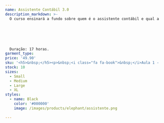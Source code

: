 ```yaml
---
name: Assistente Contábil 3.0
description_markdown: >-
  O curso ensinará a fundo sobre quem é o assistente contábil e qual a sua função no mercado.






  Duração: 17 horas.
garment_type:
price: '49.90'
sku: '<h5>&nbsp;</h5><p>&nbsp;<i class="fa fa-book">&nbsp;</i>Aula 1 - O que é contabilidade</p><p>&nbsp;<i class="fa fa-book">&nbsp;</i>Aula 2 - Facilidade com cálculos e raciocínio analítco</p><p>&nbsp;<i class="fa fa-book">&nbsp;</i>Aula 3 - Tipos de empresas</p><p>&nbsp;<i class="fa fa-book">&nbsp;</i>Aula 4 - Ser resiliente com liderança para exercer o poder de decisão</p><p>&nbsp;<i class="fa fa-book">&nbsp;</i>Aula 5 - O gestor de recursos</p><p>&nbsp;<i class="fa fa-book">&nbsp;</i>Aula 6 - A relação do tripé: Conhecer - Adequar - Atender</p><p>&nbsp;<i class="fa fa-book">&nbsp;</i>Aula 7 - Atividades de Relacionamento Pessoal</p><p>&nbsp;<i class="fa fa-book">&nbsp;</i>Aula 8 - Atividades na função</p><p>&nbsp;<i class="fa fa-book">&nbsp;</i>Aula 9 - Contas do Passivo</p><p>&nbsp;<i class="fa fa-book">&nbsp;</i>Aula 10 - Método das Partidas Dobradas</p><p>&nbsp;<i class="fa fa-book">&nbsp;</i>Aula 11 - Balancete de Verifcação</p><p>&nbsp;<i class="fa fa-book">&nbsp;</i>Aula 12 - Balanço Patrimonial</p><p>&nbsp;<i class="fa fa-book">&nbsp;</i>Aula 13 - Escrituração contábil</p><p>&nbsp;<i class="fa fa-book">&nbsp;</i>Aula 14 - Suporte às equipes de trabalho</p><p>&nbsp;<i class="fa fa-book">&nbsp;</i>Aula 15 - Necessidades da Empresa</p><p>&nbsp;<i class="fa fa-book">&nbsp;</i>Aula 16 - Educação Corporatva</p><p>&nbsp;<i class="fa fa-book">&nbsp;</i>Aula 17 - O que é a inteligência emocional?</p><p>&nbsp;<i class="fa fa-book">&nbsp;</i>Aula 18 - Envolvimento Emocional</p><p>&nbsp;<i class="fa fa-book">&nbsp;</i>Aula 19 - Assistente Metacompetente</p><p>&nbsp;<i class="fa fa-book">&nbsp;</i>Aula 20 - Termos Utlizados na Administração e no Marketing</p><p>&nbsp;<i class="fa fa-book">&nbsp;</i>Aula 21 - Análise de resultados fnanceiros</p><p>&nbsp;<i class="fa fa-book">&nbsp;</i>Aula 22 - Análise do Negócio</p><p>&nbsp;<i class="fa fa-book">&nbsp;</i>Aula 23 - Níveis e Tipos de Decisões</p><p>&nbsp;<i class="fa fa-book">&nbsp;</i>Aula 24 - Fases das Tomadas de Decisões</p><p>&nbsp;<i class="fa fa-book">&nbsp;</i>Aula 25 - Computação em Nuvem</p><p>&nbsp;<i class="fa fa-book">&nbsp;</i>Aula 26 - Utlização e Segurança dos Recursos na Nuvem</p><p>&nbsp;<i class="fa fa-book">&nbsp;</i>Aula 27 - O Dia A Dia do Assistente Contábil - Parte 1</p><p>&nbsp;<i class="fa fa-book">&nbsp;</i>Aula 28 - O Dia A Dia do Assistente Contábil - Parte 2</p><p>&nbsp;<i class="fa fa-book">&nbsp;</i>Aula 29 - Suporte à Gestão de Pessoas - Parte 1</p><p>&nbsp;<i class="fa fa-book">&nbsp;</i>Aula 30 - Suporte à Gestão de Pessoas - Parte 2</p><p>&nbsp;<i class="fa fa-book">&nbsp;</i>Aula 31 - Ética Profissional - Parte 1</p><p>&nbsp;<i class="fa fa-book">&nbsp;</i>Aula 32 - Ética Profissional - Parte 2</p><p>&nbsp;<i class="fa fa-book">&nbsp;</i>Aula 33 - Elaboração do Currículo</p><p>&nbsp;<i class="fa fa-book">&nbsp;</i>Aula 34 - A Entrevista</p>'
stock: 10
sizes:
  - Small
  - Medium
  - Large
  - XL
styles:
  - name: Black
    color: '#000000'
    image: /images/products/elephant/assistente.png
  
---
```

